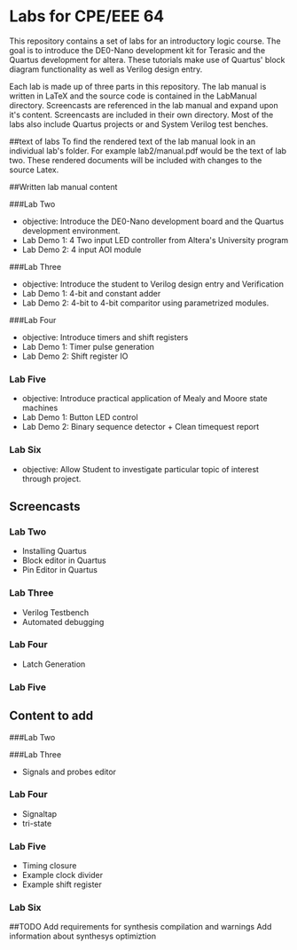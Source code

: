 # Labs for CPE/EEE 64
This repository contains a set of labs for an introductory logic course. The goal is to introduce the DE0-Nano development kit for Terasic and the Quartus development for altera. These tutorials make use of Quartus' block diagram functionality as well as Verilog design entry. 

Each lab is made up of three parts in this repository. The lab manual is written in LaTeX and the source code is contained in the LabManual directory. Screencasts are referenced in the lab manual and expand upon it's content. Screencasts are included in their own directory. Most of the labs also include Quartus projects or and System Verilog  test benches. 

##text of labs
To find the rendered text of the lab manual look in an individual lab's folder. For example lab2/manual.pdf would be the text of lab two. These rendered documents will be included with changes to the source Latex.

<!-- ############################################################################ -->
##Written lab manual content

###Lab Two
- objective:  Introduce the DE0-Nano development board and the Quartus development environment.
- Lab Demo 1: 4 Two input LED controller from Altera's University program
- Lab Demo 2: 4 input AOI module

###Lab Three
- objective: Introduce the student to Verilog design entry and Verification
- Lab Demo 1: 4-bit and constant adder
- Lab Demo 2: 4-bit to 4-bit comparitor using parametrized modules. 

###Lab Four
- objective:  Introduce timers and shift registers
- Lab Demo 1: Timer pulse generation
- Lab Demo 2: Shift register IO

### Lab Five
- objective: Introduce practical application of Mealy and Moore state machines
- Lab Demo 1: Button LED control 
- Lab Demo 2: Binary sequence detector + Clean timequest report 

### Lab Six
- objective: Allow Student to investigate particular topic of interest through project.

<!-- ############################################################################ -->
## Screencasts
### Lab Two
- Installing Quartus
- Block editor in Quartus
- Pin Editor in Quartus

### Lab Three
- Verilog Testbench
- Automated debugging

### Lab Four
- Latch Generation

### Lab Five

<!-- ############################################################################ -->
## Content to add
###Lab Two

###Lab Three
- Signals and probes editor

### Lab Four
- Signaltap
- tri-state 

### Lab Five
- Timing closure
- Example clock divider
- Example shift register

### Lab Six

<!-- ############################################################################ -->
##TODO
Add requirements for synthesis compilation and warnings
Add information about synthesys optimiztion